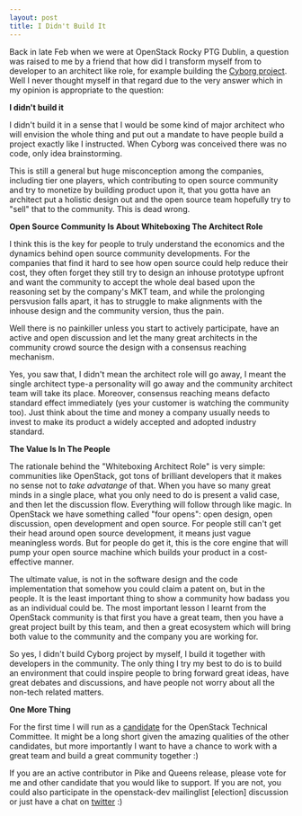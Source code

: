 ```yaml
---
layout: post
title: I Didn't Build It
---
```


Back in late Feb when we were at OpenStack Rocky PTG Dublin, a question was raised to me by a friend that how did I transform myself from to developer to an architect like role, for example building the [Cyborg project](https://wiki.openstack.org/wiki/Cyborg). Well I never thought myself in that regard due to the very answer which in my opinion is appropriate to the question:

**I didn't build it**

I didn't build it in a sense that I would be some kind of major architect who will envision the whole thing and put out a mandate to have people build a project exactly like I instructed. When Cyborg was conceived there was no code, only idea brainstorming. 

This is still a general but huge misconception among the companies, including tier one players, which contributing to open source community and try to monetize by building product upon it, that you gotta have an architect put a holistic design out and the open source team hopefully try to "sell" that to the community. This is dead wrong.

**Open Source Community Is About Whiteboxing The Architect Role**

I think this is the key for people to truly understand the economics and the dynamics behind open source community developments. For the companies that find it hard to see how open source could help reduce their cost, they often forget they still try to design an inhouse prototype upfront and want the community to accept the whole deal based upon the reasoning set by the company's MKT team, and while the prolonging persvusion falls apart, it has to struggle to make alignments with the inhouse design and the community version, thus the pain.

Well there is no painkiller unless you start to actively participate, have an active and open discussion and let the many great architects in the community crowd source the design with a consensus reaching mechanism.

Yes, you saw that, I didn't mean the architect role will go away, I meant the single architect type-a personality will go away and the community architect team will take its place. Moreover, consensus reaching means defacto standard effect immediately (yes your customer is watching the community too). Just think about the time and money a company usually needs to invest to make its product a widely accepted and adopted industry standard. 

**The Value Is In The People**

The rationale behind the "Whiteboxing Architect Role" is very simple: communities like OpenStack, got tons of brilliant developers that it makes no sense not to *take advatange* of that. When you have so many great minds in a single place, what you only need to do is present a valid case, and then let the discussion flow. Everything will follow through like magic. In OpenStack we have something called "four opens": open design, open discussion, open development and open source. For people still can't get their head around open source development, it means just vague meaningless words. But for people do get it, this is the core engine that will pump your open source machine which builds your product in a cost-effective manner.

The ultimate value, is not in the software design and the code implementation that somehow you could claim a patent on, but in the people. It is the least important thing to show a community how badass you as an individual could be. The most important lesson I learnt from the OpenStack community is that first you have a great team, then you have a great project built by this team, and then a great ecosystem which will bring both value to the community and the company you are working for.

So yes, I didn't build Cyborg project by myself, I build it together with developers in the community. The only thing I try my best to do is to build an environment that could inspire people to bring forward great ideas, have great debates and discussions, and have people not worry about all the non-tech related matters.

**One More Thing**

For the first time I will run as a [candidate](https://git.openstack.org/cgit/openstack/election/plain/candidates/rocky/TC/huangzhipeng%40huawei.com) for the OpenStack Technical Committee. It might be a long short given the amazing qualities of the other candidates, but more importantly I want to have a chance to work with a great team and build a great community together :)

If you are an active contributor in Pike and Queens release, please vote for me and other candidate that you would like to support. If you are not, you could also participate in the openstack-dev mailinglist [election] discussion or just have a chat on [twitter](https://twitter.com/nopainkiller) :)

